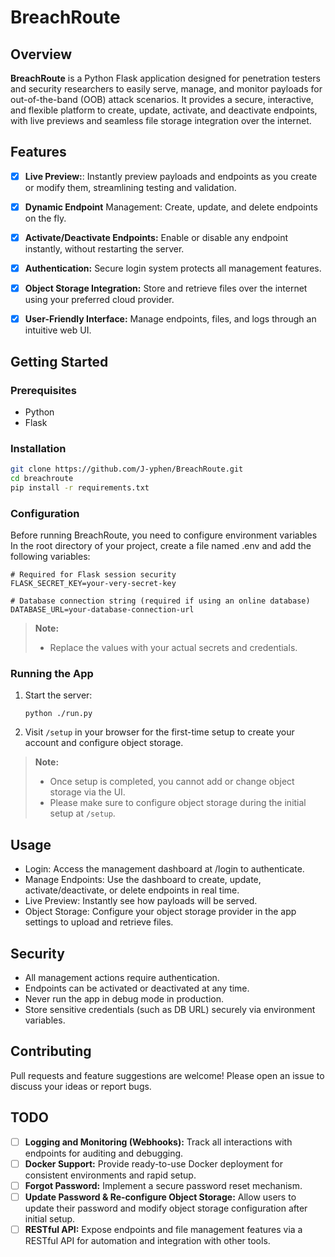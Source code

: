 # BreachRoute
## Overview
**BreachRoute** is a Python Flask application designed for penetration testers and security researchers to easily serve, manage, and monitor payloads for out-of-the-band (OOB) attack scenarios. It provides a secure, interactive, and flexible platform to create, update, activate, and deactivate endpoints, with live previews and seamless file storage integration over the internet.


## Features
- [x] **Live Preview:**: Instantly preview payloads and endpoints as you create or modify them, streamlining testing and validation.
- [x] **Dynamic Endpoint** Management: Create, update, and delete endpoints on the fly.
- [x] **Activate/Deactivate Endpoints:** Enable or disable any endpoint instantly, without restarting the server.
- [x] **Authentication:** Secure login system protects all management features.
- [x] **Object Storage Integration:** Store and retrieve files over the internet using your preferred cloud provider.
- [x] **User-Friendly Interface:** Manage endpoints, files, and logs through an intuitive web UI.


## Getting Started

### Prerequisites
- Python
- Flask

### Installation
```bash
git clone https://github.com/J-yphen/BreachRoute.git
cd breachroute
pip install -r requirements.txt
```

### Configuration
Before running BreachRoute, you need to configure environment variables
In the root directory of your project, create a file named .env and add the following variables:

```
# Required for Flask session security
FLASK_SECRET_KEY=your-very-secret-key

# Database connection string (required if using an online database)
DATABASE_URL=your-database-connection-url

```


> **Note:**  
> - Replace the values with your actual secrets and credentials.


### Running the App

1. Start the server:
    ```
    python ./run.py
    ```

2. Visit `/setup` in your browser for the first-time setup to create your account and configure object storage.

> **Note:**  
> - Once setup is completed, you cannot add or change object storage via the UI.  
> - Please make sure to configure object storage during the initial setup at `/setup`.


## Usage
- Login: Access the management dashboard at /login to authenticate.
- Manage Endpoints: Use the dashboard to create, update, activate/deactivate, or delete endpoints in real time.
- Live Preview: Instantly see how payloads will be served.
- Object Storage: Configure your object storage provider in the app settings to upload and retrieve files.


## Security
- All management actions require authentication.
- Endpoints can be activated or deactivated at any time.
- Never run the app in debug mode in production.
- Store sensitive credentials (such as DB URL) securely via environment variables.

## Contributing
Pull requests and feature suggestions are welcome! Please open an issue to discuss your ideas or report bugs.


## TODO
- [ ] **Logging and Monitoring (Webhooks):** Track all interactions with endpoints for auditing and debugging.
- [ ] **Docker Support:** Provide ready-to-use Docker deployment for consistent environments and rapid setup.
- [ ] **Forgot Password:** Implement a secure password reset mechanism.
- [ ] **Update Password & Re-configure Object Storage:** Allow users to update their password and modify object storage configuration after initial setup.
- [ ] **RESTful API:** Expose endpoints and file management features via a RESTful API for automation and integration with other tools.
